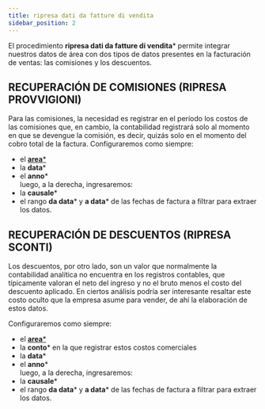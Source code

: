 ```yaml
---
title: ripresa dati da fatture di vendita
sidebar_position: 2
---
```


El procedimiento **ripresa dati da fatture di vendita*** permite integrar nuestros datos de área con dos tipos de datos presentes en la facturación de ventas: las comisiones y los descuentos.

## RECUPERACIÓN DE COMISIONES (RIPRESA PROVVIGIONI)
Para las comisiones, la necesidad es registrar en el período los costos de las comisiones que, en cambio, la contabilidad registrará solo al momento en que se devengue la comisión, es decir, quizás solo en el momento del cobro total de la factura. Configuraremos como siempre:  
- el [**area***](/docs/controlling/controlling-parametrization/controlling-specific-settings/area-types-areas)  
- la **data***  
- el **anno***  
luego, a la derecha, ingresaremos:  
- la **causale***  
- el rango **da data*** y **a data*** de las fechas de factura a filtrar para extraer los datos.

## RECUPERACIÓN DE DESCUENTOS (RIPRESA SCONTI)
Los descuentos, por otro lado, son un valor que normalmente la contabilidad analítica no encuentra en los registros contables, que típicamente valoran el neto del ingreso y no el bruto menos el costo del descuento aplicado. En ciertos análisis podría ser interesante resaltar este costo oculto que la empresa asume para vender, de ahí la elaboración de estos datos.

Configuraremos como siempre:  
- el [**area***](/docs/controlling/controlling-parametrization/controlling-specific-settings/area-types-areas)  
- la **conto*** en la que registrar estos costos comerciales  
- la **data***  
- el **anno***  
luego, a la derecha, ingresaremos:  
- la **causale***  
- el rango **da data*** y **a data*** de las fechas de factura a filtrar para extraer los datos.
